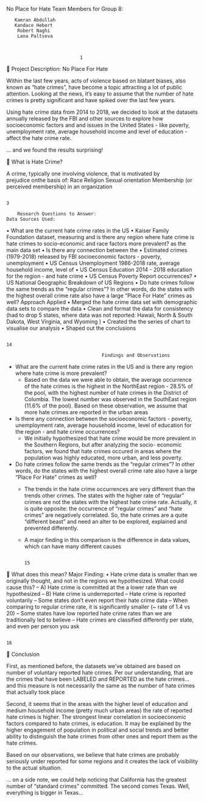 No Place for Hate
   Team Members for Group 8:

       Kamran Abdullah
       Kandace Hebert
        Robert Naghi
        Lana Paltseva



                               1
                    Project Description: No Place For Hate

Within the last few years, acts of violence based on
blatant biases, also known as “hate crimes”, have
become a topic attracting a lot of public attention.
Looking at the news, it’s easy to assume that the
number of hate crimes is pretty significant and have
spiked over the last few years.

Using hate crime data from 2014 to 2018, we decided
to look at the datasets annually released by the FBI
and other sources to explore how socioeconomic
factors and and issues in the United States - like
poverty, unemployment rate, average household
income and level of education - affect the hate crime
rate.

… and we found the results surprising!


                                                             
                                               What is Hate Crime?

A crime, typically one involving violence, that is motivated by   
prejudice onthe basis of:
    Race
    Religion
    Sexual orientation
    Membership (or perceived membership) in an organization




                                                                                                                3

        Research Questions to Answer:                                   Data Sources Used:
•   What are the current hate crime rates in the US      •   Kaiser Family Foundation dataset, measuring
    and is there any region where hate crime is              hate crimes to socio-economic and race factors
    more prevalent?                                          as the main data set
•   Is there any connection between the                  •   Estimated crimes (1979-2018) released by FBI
    socioeconomic factors - poverty, unemployment        •   US Census Unemployment 1986-2018
    rate, average household income, level of             •   US Census Education 2014 - 2018
    education for the region - and hate crime            •   US Census Poverty Report
    occurrences?                                         •   US National Geographic Breakdown of US
                                                             Regions
•   Do hate crimes follow the same trends as the
    “regular crimes”? In other words, do the states
    with the highest overall crime rate also have a
    large “Place For Hate” crimes as well?
                                               Approach Applied
    • Merged the hate crime data set with demographic data sets to compare the data
    • Clean and format the data for consistency (had to drop 5 states, where data was not reported: Hawaii,
      North & South Dakota, West Virginia, and Wyoming )
    • Created the the series of chart to visualise our analysis
    • Shaped out the conclusions
                                                                                                              


                                                                                                                        14
                                      
         
         
                                       
                                       
                                       Findings and Observations

-   What are the current hate crime rates in the US and is there any region where hate crime is more prevalent?
     - Based on the data we were able to obtain, the average occurrence of the hate crimes is the highest in the
         NorthEast region - 28.5% of the pool, with the highest number of hate crimes in the District of Columbia. The
         lowest number was observed in the SouthEast region (11.6% of the pool). Based on these observation, we
         assume that more hate crimes are reported in the urban areas
-   Is there any connection between the socioeconomic factors - poverty, unemployment rate, average household
    income, level of education for the region - and hate crime occurrences?
     -   We initially hypothesized that hate crime would be more prevalent in the Southern Regions, but after analyzing the socio-
         economic factors, we found that hate crimes occured in areas where the population was highly educated, more urban, and
         less poverty.
-   Do hate crimes follow the same trends as the “regular crimes”? In other words, do the states with the highest overall
    crime rate also have a large “Place For Hate” crimes as well?
     - The trends in the hate crime occurrences are very different than the trends other crimes. The states with the
         higher rate of “regular” crimes are not the states with the highest hate crime rate. Actually, it is quite opposite:
         the occurrence of “regular crimes” and “hate crimes” are negatively correlated. So, the hate crimes are a quite
         “different beast” and need an alter to be explored, explained and prevented differently.
    -    A major finding in this comparison is the difference in data values, which can have many different causes




                                                                                                                                 15
                                  What does this mean?
Major Finding:
• Hate crime data is smaller than we originally thought, and not in the regions we hypothesized. What
   could cause this?
    – A) Hate crime is committed at the a lower rate than we hypothesized
    – B) Hate crime is underreported
           – Hate crime is reported voluntarily
           – Some states don’t even report their hate crime data
           – When comparing to regular crime rate, it is significantly smaller (~ rate of 1.4 vs 20)
           – Some states have low reported hate crime rates than we are traditionally led to believe
           – Hate crimes are classified differently per state, and even per person you ask




                                                                                                        16
                                             Conclusion

First, as mentioned before, the datasets we’ve obtained are based on number of voluntary reported hate
crimes. Per our understanding, that are the crimes that have been LABELED and REPORTED as the hate
crimes… and this measure is not necessarily the same as the number of hate crimes that actually took
place

Second, it seems that in the areas with the higher level of education and medium household income (pretty
much urban areas) the rate of reported hate crimes is higher. The strongest linear correlation in
socioeconomic factors compared to hate crimes, is education. It may be explained by the higher
engagement of population in political and social trends and better ability to distinguish the hate crimes from
other ones and report them as the hate crimes.

Based on our observations, we believe that hate crimes are probably seriously under reported for
some regions and it creates the lack of visibility to the actual situation.

… on a side note, we could help noticing that California has the greatest number of “standard crimes”
committed. The second comes Texas. Well, everything is bigger in Texas...
